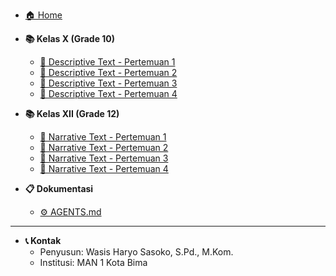 <!-- _sidebar.md -->

- [🏠 Home](/)

- **📚 Kelas X (Grade 10)**

  - [📖 Descriptive Text - Pertemuan 1](english/x/descriptive-text-x.md)
  - [📖 Descriptive Text - Pertemuan 2](english/x/descriptive-text-x-meeting2.md)
  - [📖 Descriptive Text - Pertemuan 3](english/x/descriptive-text-x-meeting3.md)
  - [📖 Descriptive Text - Pertemuan 4](english/x/descriptive-text-x-meeting4.md)

- **📚 Kelas XII (Grade 12)**

  - [📖 Narrative Text - Pertemuan 1](english/xii/narative-text-xii.md)
  - [📖 Narrative Text - Pertemuan 2](english/xii/narrative-text-xii-meeting2.md)
  - [📖 Narrative Text - Pertemuan 3](english/xii/narrative-text-xii-meeting3.md)
  - [📖 Narrative Text - Pertemuan 4](english/xii/narrative-text-xii-meeting4.md)

- **📋 Dokumentasi**
  - [⚙️ AGENTS.md](AGENTS.md)

---

- **📞 Kontak**
  - Penyusun: Wasis Haryo Sasoko, S.Pd., M.Kom.
  - Institusi: MAN 1 Kota Bima

